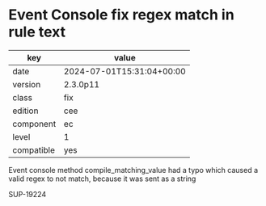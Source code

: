 [//]: # (werk v2)
# Event Console fix regex match in rule text

key        | value
---------- | ---
date       | 2024-07-01T15:31:04+00:00
version    | 2.3.0p11
class      | fix
edition    | cee
component  | ec
level      | 1
compatible | yes


Event console method compile_matching_value had a typo
which caused a valid regex to not match, because it was sent as a string

SUP-19224